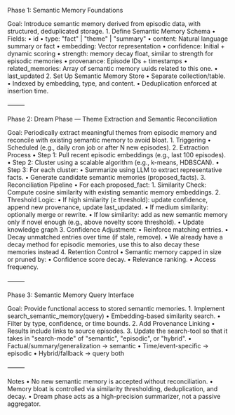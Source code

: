 Phase 1: Semantic Memory Foundations

Goal: Introduce semantic memory derived from episodic data, with structured, deduplicated storage. 1. Define Semantic Memory Schema
• Fields:
• id
• type: "fact" | "theme" | "summary"
• content: Natural language summary or fact
• embedding: Vector representation
• confidence: Initial + dynamic scoring
• strength: memory decay float, similar to strength for episodic memories
• provenance: Episode IDs + timestamps
• related_memories: Array of semantic memory uuids related to this one.
• last_updated 2. Set Up Semantic Memory Store
• Separate collection/table.
• Indexed by embedding, type, and content.
• Deduplication enforced at insertion time.

⸻

Phase 2: Dream Phase — Theme Extraction and Semantic Reconciliation

Goal: Periodically extract meaningful themes from episodic memory and reconcile with existing semantic memory to avoid bloat. 1. Triggering
• Scheduled (e.g., daily cron job or after N new episodes). 2. Extraction Process
• Step 1: Pull recent episodic embeddings (e.g., last 100 episodes).
• Step 2: Cluster using a scalable algorithm (e.g., k-means, HDBSCAN).
• Step 3: For each cluster:
• Summarize using LLM to extract representative facts.
• Generate candidate semantic memories (proposed_facts). 3. Reconciliation Pipeline
• For each proposed_fact: 1. Similarity Check: Compute cosine similarity with existing semantic memory embeddings. 2. Threshold Logic:
• If high similarity (≥ threshold): update confidence, append new provenance, update last_updated.
• If medium similarity: optionally merge or rewrite.
• If low similarity: add as new semantic memory only if novel enough (e.g., above novelty score threshold).
• Update knowledge graph 3. Confidence Adjustment:
• Reinforce matching entries.
• Decay unmatched entries over time (if stale, remove).
• We already have a decay method for episodic memories, use this to also decay these memories instead 4. Retention Control
• Semantic memory capped in size or pruned by:
• Confidence score decay.
• Relevance ranking.
• Access frequency.

⸻

Phase 3: Semantic Memory Query Interface

Goal: Provide functional access to stored semantic memories. 1. Implement search_semantic_memory(query)
• Embedding-based similarity search.
• Filter by type, confidence, or time bounds. 2. Add Provenance Linking
• Results include links to source episodes. 3. Update the search-tool so that it takes in "search-mode" of "semantic", "episodic", or "hybrid".
• Factual/summary/generalization → semantic
• Time/event-specific → episodic
• Hybrid/fallback → query both

⸻

Notes
• No new semantic memory is accepted without reconciliation.
• Memory bloat is controlled via similarity thresholding, deduplication, and decay.
• Dream phase acts as a high-precision summarizer, not a passive aggregator.
